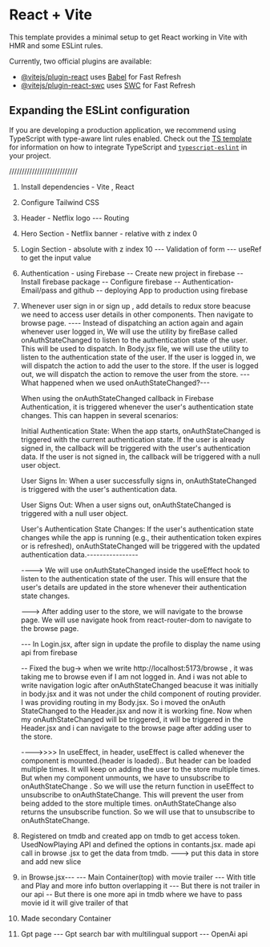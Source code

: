 # React + Vite

This template provides a minimal setup to get React working in Vite with HMR and some ESLint rules.

Currently, two official plugins are available:

- [@vitejs/plugin-react](https://github.com/vitejs/vite-plugin-react/blob/main/packages/plugin-react) uses [Babel](https://babeljs.io/) for Fast Refresh
- [@vitejs/plugin-react-swc](https://github.com/vitejs/vite-plugin-react/blob/main/packages/plugin-react-swc) uses [SWC](https://swc.rs/) for Fast Refresh

## Expanding the ESLint configuration

If you are developing a production application, we recommend using TypeScript with type-aware lint rules enabled. Check out the [TS template](https://github.com/vitejs/vite/tree/main/packages/create-vite/template-react-ts) for information on how to integrate TypeScript and [`typescript-eslint`](https://typescript-eslint.io) in your project.



///////////////////////////
1. Install dependencies - Vite , React
2. Configure Tailwind CSS
3. Header - Netflix logo
 --- Routing 
4. Hero Section - Netflix banner - relative with z index 0
5. Login Section - absolute with z index 10
 --- Validation of form
 --- useRef to get the input value
6. Authentication - using Firebase
 -- Create new project in firebase
 -- Install firebase package
 -- Configure firebase
 -- Authentication- Email/pass and github
 -- deploying App to production using firebase
7. Whenever user sign in or sign up , add details to redux store beacuse we need to access user details in other components. Then navigate to browse page.
    ---- Instead of dispatching an action again and again whenever user logged in, We will use the utility by fireBase called onAuthStateChanged to listen to the authentication state of the user. This will be used to dispatch.
    In Body.jsx file, we will use the utility to listen to the authentication state of the user. If the user is logged in, we will dispatch the action to add the user to the store. If the user is logged out, we will dispatch the action to remove the user from the store.
    --- What happened when we used onAuthStateChanged?---

    When using the onAuthStateChanged callback in Firebase Authentication, it is triggered whenever the user's authentication state changes. This can happen in several scenarios:

    Initial Authentication State: When the app starts, onAuthStateChanged is triggered with the current authentication state. If the user is already signed in, the callback will be triggered with the user's authentication data. If the user is not signed in, the callback will be triggered with a null user object.

    User Signs In: When a user successfully signs in, onAuthStateChanged is triggered with the user's authentication data.

    User Signs Out: When a user signs out, onAuthStateChanged is triggered with a null user object.

    User's Authentication State Changes: If the user's authentication state changes while the app is running (e.g., their authentication token expires or is refreshed), onAuthStateChanged will be triggered with the updated authentication data.----------------

    ----> We will use onAuthStateChanged inside the useEffect hook to listen to the authentication state of the user. This will ensure that the user's details are updated in the store whenever their authentication state changes.

    ---> After adding user to the store, we will navigate to the browse page. We will use navigate hook from react-router-dom to navigate to the browse page. 

    --- In Login.jsx, after sign in update the profile to display the name using api from firebase

    -- Fixed the bug-> when we write http://localhost:5173/browse , it was taking me to browse even if I am not logged in. And i was not able to write navigation logic after onAuthStateChanged beacuse it was initially in body.jsx and it was not under the child component of routing provider. I was providing routing in my Body.jsx. So i moved the onAuth StateChanged to the Header.jsx and now it is working fine.
    Now when my onAuthStateChanged will be triggered, it will be triggered in the Header.jsx and i can navigate to the browse page after adding user to the store.

    ---->>>> In useEffect, in header, useEffect is called whenever the component is mounted.(header is loaded).. But header can be loaded multiple times. It will keep on adding the user to the store multiple times. But when my component unmounts, we have to unsubscribe to onAuthStateChange . So we will use the return function in useEffect to unsubscribe to onAuthStateChange. This will prevent the user from being added to the store multiple times. onAuthStateChange also returns the unsubscribe function. So we will use that to unsubscribe to onAuthStateChange. 


8. Registered on tmdb and created app on tmdb to get access token. UsedNowPlaying API and defined the options in contants.jsx. made api call in browse .jsx to get the data from tmdb.
  ---> put this data in store and add new slice


9. in Browse.jsx---
   --- Main Container(top) with movie trailer
   --- With title and Play and more info button overlapping it
   --- But there is not trailer in our api
   --  But there is one more api in tmdb where we have to pass movie id it will give trailer of that
   

10. Made secondary Container
11. Gpt page
 --- Gpt search bar with multilingual support
 --- OpenAi api
 

